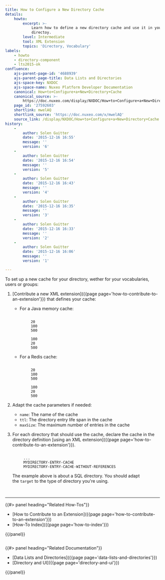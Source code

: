 ```yaml
---
title: How to Configure a New Directory Cache
details:
    howto:
        excerpt: >-
            Learn how to define a new directory cache and use it in your
            directoy.
        level: Intermediate
        tool: XML Extension
        topics: 'Directory, Vocabulary'
labels:
    - howto
    - directory-component
    - lts2015-ok
confluence:
    ajs-parent-page-id: '4688939'
    ajs-parent-page-title: Data Lists and Directories
    ajs-space-key: NXDOC
    ajs-space-name: Nuxeo Platform Developer Documentation
    canonical: How+to+Configure+a+New+Directory+Cache
    canonical_source: >-
        https://doc.nuxeo.com/display/NXDOC/How+to+Configure+a+New+Directory+Cache
    page_id: '27592603'
    shortlink: mwelAQ
    shortlink_source: 'https://doc.nuxeo.com/x/mwelAQ'
    source_link: /display/NXDOC/How+to+Configure+a+New+Directory+Cache
history:
    - 
        author: Solen Guitter
        date: '2015-12-16 16:55'
        message: ''
        version: '6'
    - 
        author: Solen Guitter
        date: '2015-12-16 16:54'
        message: ''
        version: '5'
    - 
        author: Solen Guitter
        date: '2015-12-16 16:43'
        message: ''
        version: '4'
    - 
        author: Solen Guitter
        date: '2015-12-16 16:35'
        message: ''
        version: '3'
    - 
        author: Solen Guitter
        date: '2015-12-16 16:33'
        message: ''
        version: '2'
    - 
        author: Solen Guitter
        date: '2015-12-16 16:06'
        message: ''
        version: '1'

---
```

To set up a new cache for your directory, wether for your vocabularies, users or groups:

1.  [Contribute a new XML extension]({{page page='how-to-contribute-to-an-extension'}}) that defines your cache:
    *   For a Java memory cache:

        ```

             20
             100
             500

             100
             20
             500

        ```

    *   For a Redis cache:

        ```

             20
             100
             500

             100
             20
             500

        ```

2.  Adapt the cache parameters if needed:

    *   `name`: The name of the cache
    *   `ttl`: The directory entry life span in the cache
    *   `maxSize`: The maximum number of entries in the cache
3.  For each directory that should use the cache, declare the cache in the directory definition [using an XML extension]({{page page='how-to-contribute-to-an-extension'}}).

    ```

         ...
         MYDIRECTORY-ENTRY-CACHE
         MYDIRECTORY-ENTRY-CACHE-WITHOUT-REFERENCES

    ```

    The example above is about a SQL directory. You should adapt the&nbsp;`target` to the type of directory you're using.

&nbsp;

* * *

<div class="row" data-equalizer="" data-equalize-on="medium">

<div class="column medium-6">{{#> panel heading="Related How-Tos"}}

*   [How to Contribute to an Extension]({{page page='how-to-contribute-to-an-extension'}})
*   [How-To Index]({{page page='how-to-index'}})

{{/panel}}</div>

<div class="column medium-6">{{#> panel heading="Related Documentation"}}

*   [Data Lists and Directories]({{page page='data-lists-and-directories'}})
*   [Directory and UI]({{page page='directory-and-ui'}})

{{/panel}}</div>

</div>